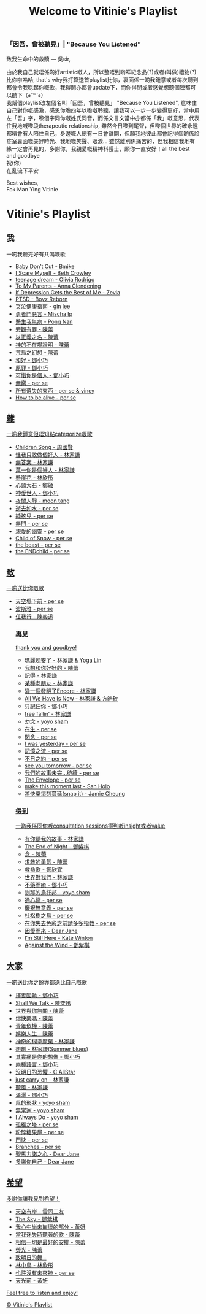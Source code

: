 <!DOCTYPE html>
<html lang="en">
<head>
    <meta charset="UTF-8">
    <meta name="viewport" content="width=device-width, initial-scale=1.0">
    <link rel="stylesheet" href="styles.css">
</head>
<body>
    <header>
        <h1>Welcome to Vitinie's Playlist</h1>
    </header>
    </head>
<body>
    <h3>「因吾，曾被聽見」| "Because You Listened"</h3>
    <p>致我生命中的救贖 — 吳sir,</p>
    <p>由於我自己就唔係啲好artistic嘅人，所以整唔到啲咩紀念品(?)或者(叫做)禮物(?)比你啦哈哈, that's why我打算送首playlist比你，裏面係一啲我鍾意或者每次聽到都會令我唸起你嘅歌，我得閒亦都會update下，而你得閒或者感覺想聽個陣都可以聽下（๑⃙⃘ˊ꒳​ˋ๑⃙⃘）
        <br>我幫個playlist改左個名叫「因吾，曾被聽見」 "Because You Listened", 意味住自己對你嘅感激，感恩你嚟四年以嚟嘅聆聽，讓我可以一步一步變得更好，當中用左「吾」字，嚟個字同你嘅姓氏同音，而係文言文當中亦都係「我」嘅意思，代表住我地嘅嚟段therapeutic relationship, 雖然今日嚟到尾聲，但嚟個世界的確永遠都唔會有人陪住自己，身邊嘅人總有一日會離開，但願我地彼此都會記得個啲係診症室裏面嘅美好時光、我地嘅笑聲、眼淚... 雖然離別係痛苦的，但我相信我地有緣一定會再見的，多謝你，我親愛嘅精神科護士，願你一直安好！all the best and goodbye
        <br>祝(你)
        <br>在亂流下平安</p>
<footer>
    <p>Best wishes, 
        <br>Fok Man Ying Vitinie</p>
</footer>
<div></div>
    <h1>Vitinie's Playlist</h1>
    <main>
        <h2>我</h2>
        <body>一啲我聽完好有共鳴嘅歌</body>
        <ul id="song-list">
            <li><a href="https://www.youtube.com/watch?v=__Dw3YC6WzY&pp=0gcJCf0Ao7VqN5tD" target="_blank">Baby Don’t Cut - Bmike</li>
            <li><a href="https://www.youtube.com/watch?v=__Dw3YC6WzY&pp=0gcJCf0Ao7VqN5tD" target="_blank">I Scare Myself - Beth Crowley</li>
            <li><a href="https://youtu.be/F33uCg-3XiY?si=Fc3RGi1JEwPblBmX" target="_blank">teenage dream - Olivia Rodrigo</li>
            <li><a href="https://youtu.be/uQUrhYpPra0?si=hnewaYVakSn0TOMn" target="_blank">To My Parents - Anna Clendening</li>
            <li><a href="https://www.youtube.com/watch?v=Xq4M8WAiug4&pp=ygUhaWYgZGVwcmVzc2lvbiBnZXRzIHRoZSBiZXN0IG9mIG1l0gcJCd4JAYcqIYzv" target="_blank">If Depression Gets the Best of Me - Zevia</li>
            <li><a href="https://youtu.be/Sgs5sC3NAVk?si=VUZ5UtuLpfqVy6lw" target="_blank">PTSD - Boyz Reborn</li>
            <li><a href="https://youtu.be/L2I7TZCzBow?si=Ivjx891C8cDZVO_7" target="_blank">哭泣健康指南 - gin lee</li>
            <li><a href="https://youtu.be/ab6wgQ5m4L4?si=RUU24n6kgxD2jPP0" target="_blank">勇者鬥惡言 - Mischa Ip</li>
            <li><a href="https://youtu.be/UVIhHcKMi7s?si=d2sz7YRQqG9cfp_w" target="_blank">醫生我無病 - Pong Nan</li>
            <li><a href="https://youtu.be/rcOweqYYX1U?si=5A1FLs9imLT8LOMJ" target="_blank">旁觀有罪 - 陳蕾</li>
            <li><a href="https://youtu.be/CVqm_qM7lG0?si=Tp7zzvDhUReEsbW6" target="_blank">以正義之名 - 陳蕾</li>
            <li><a href="https://youtu.be/e_8z97iV2cI?si=oQ-npG0UwAZ0kfsP" target="_blank">神的不在場證明 - 陳蕾</li>
            <li><a href="https://youtu.be/coxeA969dGQ?si=vcjMO2V8hHvLJ5Hk" target="_blank">荒島之幻想 - 陳蕾</li>
            <li><a href="https://youtu.be/UdEqnJWyGLY?si=jge7q8AE_6BZaK5v" target="_blank">和好 - 鄧小巧</li>
            <li><a href="https://youtu.be/f_tG3VPOVf8?si=MJaSumf7ioP2MdxK" target="_blank">原罪 - 鄧小巧</li>
            <li><a href="https://youtu.be/vtp3bJb7RNE?si=ptfgwabSOU5m5VPQ" target="_blank">可惜你是個人 - 鄧小巧</li>
            <li><a href="https://youtu.be/v6ltnNnUfXE?si=KUfwHW9z6l2gnIMG" target="_blank">無窮 - per se</li>
            <li><a href="https://youtu.be/_5Bbfkl4fwE?si=6OBA07AUfJfEY_R-" target="_blank">所有遺失的東西 - per se & vincy</li>
            <li><a href="https://youtu.be/lrPTYvYsqFQ?si=9ez257LsGGMSN7z8" target="_blank">How to be alive - per se</li>
      </main>
      <main>
        <h2>雜</h2>
        <body>一啲我鍾意但唔知點categorize嘅歌</body>
        <ul id="song-list">
            <li><a href="https://youtu.be/Lsvry_XKJRE?si=bf5oETjJ6w0pm51F" target="_blank">Children Song - 周國賢</li>
            <li><a href="https://youtu.be/uDsV6TW903U?si=FaDI2iP07yVvcSa8" target="_blank">怪我只敢做個好人 - 林家謙</li>
            <li><a href="https://youtu.be/4VO_ZJ3H8E8?si=KCSvp5I7dEOpKSKQ" target="_blank">無答案 - 林家謙</li>
            <li><a href="https://youtu.be/3BgQTkguk0w?si=JrJUh9VoioXR5Hug" target="_blank">萬一你是個好人 - 林家謙</li>
            <li><a href="https://youtu.be/72Ha7Wk6t0g?si=vm6uptafJTDZim7v" target="_blank">懸崖花 - 林欣彤</li>
            <li><a href="https://youtu.be/8IYbahgvgQI?si=UAC8EoXS5BfdNsEA" target="_blank">心頭大石 - 鄭融</li>
            <li><a href="https://youtu.be/QIWasCe4IU8?si=clMpC3I3xrpgIq_m" target="_blank">神愛世人 - 鄧小巧</li>
            <li><a href="https://youtu.be/v3rDVWZd72c?si=Oik4kfNVIle4zW6L" target="_blank">夜闌人靜 - moon tang</li>
            <li><a href="https://youtu.be/eznbpqAlRy8?si=sg4p_TAbl_TjnOfK" target="_blank">逝去如水 - per se</li>
            <li><a href="https://youtu.be/8KrGB8lNyGc?si=oUbD_Ojzakzp2-hB" target="_blank">純孩兒 - per se</li>
            <li><a href="https://youtu.be/wJKHQU2GuwY?si=JxhWJJjUSaIePVNI" target="_blank">無門 - per se</li>
            <li><a href="https://youtu.be/gmeEHskNilg?si=Z8sJWeD3lGv4N5gi" target="_blank">親愛的幽靈 - per se</li>
            <li><a href="https://youtu.be/drf4eImkNS8?si=fFim01rlZoBPyFV1" target="_blank">Child of Snow - per se</li>
            <li><a href="https://youtu.be/FTdqtKAqlRI?si=tna4k6St_L_0hcaD" target="_blank">the beast - per se</li>
            <li><a href="https://youtu.be/2VPvbxMdAHQ?si=QssbFn08Fk7hAM6Z" target="_blank">the ENDchild - per se</li>
            <!-- Add more songs as needed -->
      </main>
      <main>
        <h2>致</h2>
        <body>一啲送比你嘅歌</body>
        <ul id="song-list">
            <li><a href="youtube" target="_blank">天空塌下前 - per se</li>
            <li><a href="youtube" target="_blank">波斯雅 - per se</li>
            <li><a href="youtube" target="_blank">任我行 - 陳奕迅</li>
            <!-- Add more songs as needed -->
          <main>
            <h3>再見</h3>
            <body>thank you and goodbye!</body>
            <ul id="song-list">
                <li><a href="youtube" target="_blank">瑪麗晚安了 - 林家謙 & Yoga Lin</li>
                <li><a href="youtube" target="_blank">我想和你好好的 - 陳蕾</li>
                <li><a href="youtube" target="_blank">記得 - 林家謙</li>
                <li><a href="youtube" target="_blank">某種老朋友 - 林家謙</li>
                <li><a href="youtube" target="_blank">變一個發明了Encore - 林家謙</li>
                <li><a href="youtube" target="_blank">All We Have Is Now - 林家謙 & 方皓玟</li>
                <li><a href="youtube" target="_blank">只記住你 - 鄧小巧</li>
                <li><a href="youtube" target="_blank">free fallin’ - 林家謙</li>
                <li><a href="youtube" target="_blank">勿念 - yoyo sham</li>
                <li><a href="youtube" target="_blank">在生 - per se</li>                
                <li><a href="youtube" target="_blank">閃念 - per se</li>
                <li><a href="youtube" target="_blank">I was yesterday - per se</li>
                <li><a href="youtube" target="_blank">記憶之流 - per se</li>
                <li><a href="youtube" target="_blank">不日之約 - per se</li>
                <li><a href="youtube" target="_blank">see you tomorrow - per se</li>                
                <li><a href="youtube" target="_blank">我們的故事未完...待續 - per se</li>
                <li><a href="youtube" target="_blank">The Envelope - per se</li>
                <li><a href="youtube" target="_blank">make this moment last - San Holo</li>
                <li><a href="youtube" target="_blank">將快樂這刻蔓延(snap it) - Jamie Cheung</li>
                <!-- Add more songs as needed -->
          </main>
          <main>
          <h3>得到</h3>
          <body>一啲我係同你嘅consultation sessions得到嘅insight或者value</body>
          <ul id="song-list">
              <li><a href="youtube" target="_blank">有你聽我的故事 - 林家謙</li>
              <li><a href="youtube" target="_blank">The End of Night - 鄧紫棋</li>
              <li><a href="youtube" target="_blank">念 - 陳蕾</li>
              <li><a href="youtube" target="_blank">求救的勇氣 - 陳蕾</li>
              <li><a href="youtube" target="_blank">救命歌 - 鄭欣宜</li>              
              <li><a href="youtube" target="_blank">世界對我們 - 林家謙</li>
              <li><a href="youtube" target="_blank">不藥而癒 - 鄧小巧</li>
              <li><a href="youtube" target="_blank">剎那的烏托邦 - yoyo sham</li>
              <li><a href="youtube" target="_blank">通心術 - per se</li>
              <li><a href="youtube" target="_blank">慶祝無意義 - per se</li>              
              <li><a href="youtube" target="_blank">杜松樹之鳥 - per se</li>
              <li><a href="youtube" target="_blank">在你失去色彩之前請多多指教 - per se</li>
              <li><a href="youtube" target="_blank">因愛而來 - Dear Jane</li>
              <li><a href="youtube" target="_blank">I’m Still Here - Kate Winton</li>
              <li><a href="youtube" target="_blank">Against the Wind - 鄧紫棋</li>
              <!-- Add more songs as needed -->
          </main>
        </main>
        <main>
        <h2>大家</h2>
        <body>一啲送比你之餘亦都送比自己嘅歌</body>
        <ul id="song-list">
            <li><a href="youtube" target="_blank">擇善固執 - 鄧小巧</li>
            <li><a href="youtube" target="_blank">Shall We Talk - 陳奕迅</li>
            <li><a href="youtube" target="_blank">世界與你無關 - 陳蕾</li>
            <li><a href="youtube" target="_blank">你快樂嗎 - 陳蕾</li>
            <li><a href="youtube" target="_blank">青年危機 - 陳蕾</li>
            <li><a href="youtube" target="_blank">娛樂人生 - 陳蕾</li>
            <li><a href="youtube" target="_blank">神奇的糊塗魔藥 - 林家謙</li>
            <li><a href="youtube" target="_blank">想創 - 林家謙(Summer blues)</li>
            <li><a href="youtube" target="_blank">其實痛是你的想像 - 鄧小巧</li>
            <li><a href="youtube" target="_blank">兩種語言 - 鄧小巧</li>
            <li><a href="youtube" target="_blank">沒明日的恐懼 - C AllStar</li>
            <li><a href="youtube" target="_blank">just carry on - 林家謙</li>
            <li><a href="youtube" target="_blank">聽風 - 林家謙</li>
            <li><a href="youtube" target="_blank">瀟灑 - 鄧小巧</li>
            <li><a href="youtube" target="_blank">風的形狀 - yoyo sham</li>
            <li><a href="youtube" target="_blank">無常家 - yoyo sham</li>
            <li><a href="youtube" target="_blank">I Always Do - yoyo sham</li>
            <li><a href="youtube" target="_blank">孤獨之塔 - per se</li>
            <li><a href="youtube" target="_blank">粉碎糖果屋 - per se</li>
            <li><a href="youtube" target="_blank">鬥快 - per se</li>
            <li><a href="youtube" target="_blank">Branches - per se</li>
            <li><a href="youtube" target="_blank">聖馬力諾之心 - Dear Jane</li>
            <li><a href="youtube" target="_blank">多謝你自己 - Dear Jane</li>
            <!-- Add more songs as needed -->
        </main>
        <main>
        <h2>希望</h2>
        <body>多謝你讓我見到希望！</body>
        <ul id="song-list">
            <li><a href="youtube" target="_blank">天空有岸 - 雷同二友</li>
            <li><a href="youtube" target="_blank">The Sky - 鄧紫棋</li>
            <li><a href="youtube" target="_blank">我心中尚未崩壞的部分 - 黃妍</li>
            <li><a href="youtube" target="_blank">當我迷失時聽著的歌 - 陳蕾</li>
            <li><a href="youtube" target="_blank">相信一切是最好的安排 - 陳蕾</li>
            <li><a href="youtube" target="_blank">熒光 - 陳蕾</li>
            <li><a href="youtube" target="_blank">致明日的舞 - </li>
            <li><a href="youtube" target="_blank">林中鳥 - 林欣彤</li>
            <li><a href="youtube" target="_blank">也許沒有未來神 - per se</li>
            <li><a href="youtube" target="_blank">天光前 - 黃妍</li>
            <!-- Add more songs as needed -->
        </main>
        </ul>
        <p>Feel free to listen and enjoy!</p>
    </main>
    <footer>
        <p>&copy; Vitinie's Playlist</p>
    </footer>
</body>
</html>
